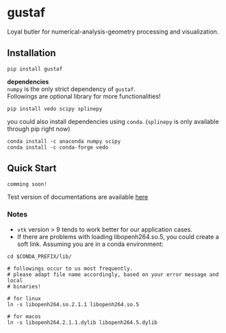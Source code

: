 # gustaf
Loyal butler for numerical-analysis-geometry processing and visualization.

## Installation
```
pip install gustaf
```
__dependencies__  
`numpy` is the only strict dependency of `gustaf`.  
Followings are optional library for more functionalities!
```
pip install vedo scipy splinepy
```
you could also install dependencies using `conda`. (`splinepy` is only available through pip right now)
```
conda install -c anaconda numpy scipy
conda install -c conda-forge vedo 
```

## Quick Start
```
comming soon!
```
Test version of documentations are available [here](https://tataratat.github.io/gustaf/)

### Notes
- `vtk` version > 9 tends to work better for our application cases.
- If there are problems with loading libopenh264.so.5, you could create a soft link. Assuming you are in a conda environment:
```
cd $CONDA_PREFIX/lib/

# followings occur to us most frequently.
# please adapt file name accordingly, based on your error message and local
# binaries!

# for linux
ln -s libopenh264.so.2.1.1 libopenh264.so.5

# for macos
ln -s libopenh264.2.1.1.dylib libopenh264.5.dylib
```

